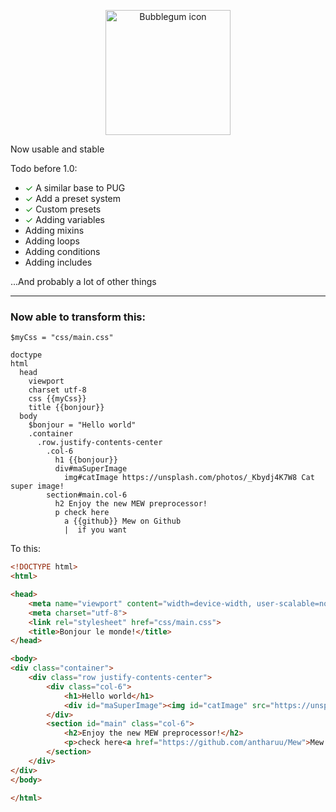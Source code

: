 <p align="center">
  <img width="200" src="https://i.postimg.cc/XJZbJQRp/Logo.png" alt="Bubblegum icon">
</p>

Now usable and stable

Todo before 1.0:
- <span style="color:green">✓</span> A similar base to PUG 
- <span style="color:green">✓</span> Add a preset system
- <span style="color:green">✓</span> Custom presets
- <span style="color:green">✓</span> Adding variables
- Adding mixins
- Adding loops
- Adding conditions
- Adding includes

...And probably a lot of other things

--- 

### Now able to transform this:

```jade
$myCss = "css/main.css"

doctype
html
  head
    viewport
    charset utf-8
    css {{myCss}}
    title {{bonjour}}
  body
    $bonjour = "Hello world"
    .container
      .row.justify-contents-center
        .col-6
          h1 {{bonjour}}
          div#maSuperImage
            img#catImage https://unsplash.com/photos/_Kbydj4K7W8 Cat super image!
        section#main.col-6
          h2 Enjoy the new MEW preprocessor!
          p check here
            a {{github}} Mew on Github
            |  if you want
```
To this:

```html
<!DOCTYPE html>
<html>

<head>
    <meta name="viewport" content="width=device-width, user-scalable=no, initial-scale=1.0, maximum-scale=1.0, minimum-scale=1.0">
    <meta charset="utf-8">
    <link rel="stylesheet" href="css/main.css">
    <title>Bonjour le monde!</title>
</head>

<body>
<div class="container">
    <div class="row justify-contents-center">
        <div class="col-6">
            <h1>Hello world</h1>
            <div id="maSuperImage"><img id="catImage" src="https://unsplash.com/photos/_Kbydj4K7W8" alt="Cat super image!"></div>
        </div>
        <section id="main" class="col-6">
            <h2>Enjoy the new MEW preprocessor!</h2>
            <p>check here<a href="https://github.com/antharuu/Mew">Mew on Github</a> if you want</p>
        </section>
    </div>
</div>
</body>

</html>
```